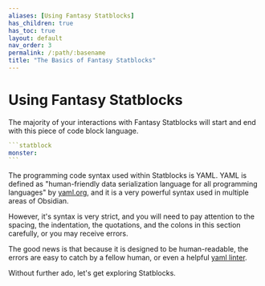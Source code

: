 ```yaml
---
aliases: [Using Fantasy Statblocks]
has_children: true
has_toc: true
layout: default
nav_order: 3
permalink: /:path/:basename
title: "The Basics of Fantasy Statblocks"
---
```


# Using Fantasy Statblocks

The majority of your interactions with Fantasy Statblocks will start and end with this piece of code block language.

````yaml
```statblock
monster:
```
````

The programming code syntax used within Statblocks is YAML. YAML is defined as "human-friendly data serialization language for all programming languages" by [yaml.org](https://yaml.org), and it is a very powerful syntax used in multiple areas of Obsidian.

However, it's syntax is very strict, and you will need to pay attention to the spacing, the indentation, the quotations, and the colons in this section carefully, or you may receive errors.

The good news is that because it is designed to be human-readable, the errors are easy to catch by a fellow human, or even a helpful [yaml linter](https://www.yamllint.com).

Without further ado, let's get exploring Statblocks.
